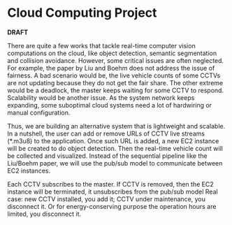 # Cloud Computing Project
**DRAFT**

There are quite a few works that tackle real-time computer vision computations on the cloud, like object detection, semantic segmentation and collision avoidance. However, some critical issues are often neglected. For example, the paper by Liu and Boehm does not address the issue of fairness. A bad scenario would be, the live vehicle counts of some CCTVs are not updating because they do not get the fair share. The other extreme would be a deadlock, the master keeps waiting for some CCTV to respond. Scalability would be another issue. As the system network keeps expanding, some suboptimal cloud systems need a lot of hardwiring or manual configuration.

Thus, we are building an alternative system that is lightweight and scalable. In a nutshell, the user can add or remove URLs of CCTV live streams (*.m3u8) to the application. Once such URL is added, a new EC2 instance will be created to do object detection. Then the real-time vehicle count will be collected and visualized. Instead of the sequential pipeline like the Liu/Boehm paper, we will use the pub/sub model to communicate between EC2 instances.

Each CCTV subscribes to the master. If CCTV is removed, then the EC2 instance will be terminated, it unsubscribes from the pub/sub model
Real case: new CCTV installed, you add it; CCTV under maintenance, you disconnect it. Or for energy-conserving purpose the operation hours are limited, you disconnect it.
